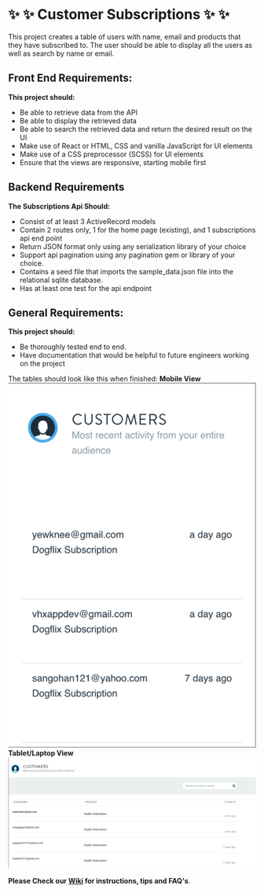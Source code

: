 # :sparkles: :sparkles: Customer Subscriptions :sparkles: :sparkles:

This project creates a table of users with name, email and products that they have subscribed to.  The user should be able to display all the users as well as search by name or email.

## Front End Requirements:

**This project should:**
- Be able to retrieve data from the API
- Be able to display the retrieved data
- Be able to search the retrieved data and return the desired result on the UI
- Make use of React or HTML, CSS and vanilla JavaScript for UI elements
- Make use of a CSS preprocessor (SCSS) for UI elements
- Ensure that the views are responsive, starting mobile first

## Backend Requirements

**The Subscriptions Api Should:**
- Consist of at least 3 ActiveRecord models
- Contain 2 routes only,  1 for the home page (existing), and 1  subscriptions api end point
- Return JSON format only using any serialization library of your choice
- Support api pagination using any pagination gem or library of your choice.
- Contains a seed file that imports the sample_data.json file into the relational sqlite database.
- Has at least one test for the api endpoint

## General Requirements:

**This project should:**
- Be thoroughly tested end to end.
- Have documentation that would be helpful to future engineers working on the project

The tables should look like this when finished:
**Mobile View**
![mobile_table](mobile_table.png)
**Tablet/Laptop View**
![desktop_table](desktop_table.png)

**Please Check our [Wiki](https://github.com/vhx/ott-subscriptions/wiki) for instructions, tips and FAQ's**.
